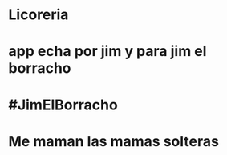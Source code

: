# Licoreria
# app echa por jim y para jim el borracho
# #JimElBorracho
# Me maman las mamas solteras
